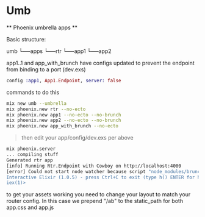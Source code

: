 Umb
===

** Phoenix umbrella apps **


Basic structure: 

umb
  └──apps
      └──rtr
      └──app1
      └──app2

app1..1 and app_with_brunch have configs updated to prevent the endpoint from binding to a port (dev.exs)

```elixir
config :app1, App1.Endpoint, server: false
```


commands to do this

```sh
mix new umb --umbrella
mix phoenix.new rtr --no-ecto
mix phoenix.new app1 --no-ecto --no-brunch
mix phoenix.new app2 --no-ecto --no-brunch
mix phoenix.new app_with_brunch --no-ecto
```

> then edit your app/config/dev.exs per above

```sh 
mix phoenix.server
... compiling stuff
Generated rtr app
[info] Running Rtr.Endpoint with Cowboy on http://localhost:4000
[error] Could not start node watcher because script "node_modules/brunch/bin/brunch" does not exist. Your Phoenix application is still running, however assets won't be compiled. You may fix this by running "npm install".
Interactive Elixir (1.0.5) - press Ctrl+C to exit (type h() ENTER for help)
iex(1)>
```


to get your assets working you need to change your layout to match your router config.  In this case we prepend "/ab" to the static_path for both app.css and app.js
